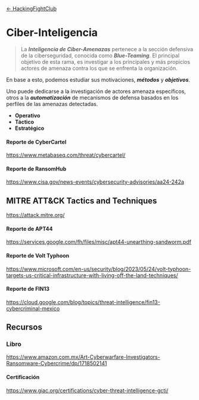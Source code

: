 [<- HackingFightClub](../HackingFightClub.md)
# Ciber-Inteligencia

> La ***Inteligencia de Ciber-Amenazas*** pertenece a la sección defensiva de la ciberseguridad, conocida como ***Blue-Teaming***. El principal objetivo de esta rama, es investigar a los principales y más propicios actores de amenaza contra los que se enfrenta la organización.

En base a esto, podemos estudiar sus motivaciones, ***métodos*** y ***objetivos***.

Uno puede dedicarse a la investigación de actores amenaza específicos, otros a la ***automatización*** de mecanismos de defensa basados en los perfiles de las amenazas detectadas.

- **Operativo**
- **Táctico**
- **Estratégico**

#### Reporte de CyberCartel
https://www.metabaseq.com/threat/cybercartel/

#### Reporte de RansomHub
https://www.cisa.gov/news-events/cybersecurity-advisories/aa24-242a

## MITRE ATT&CK Tactics and Techniques
https://attack.mitre.org/

#### Reporte de APT44
https://services.google.com/fh/files/misc/apt44-unearthing-sandworm.pdf

#### Reporte de Volt Typhoon
https://www.microsoft.com/en-us/security/blog/2023/05/24/volt-typhoon-targets-us-critical-infrastructure-with-living-off-the-land-techniques/

#### Reporte de FIN13
https://cloud.google.com/blog/topics/threat-intelligence/fin13-cybercriminal-mexico

## Recursos

### Libro
https://www.amazon.com.mx/Art-Cyberwarfare-Investigators-Ransomware-Cybercrime/dp/1718502141

#### Certificación
https://www.giac.org/certifications/cyber-threat-intelligence-gcti/